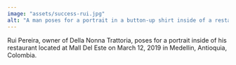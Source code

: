 ```yaml
---
image: "assets/success-rui.jpg"
alt: "A man poses for a portrait in a button-up shirt inside of a restaurant while standing in front of a lighted sign that says 'Della Nonna'."
---
```

Rui Pereira, owner of Della Nonna Trattoria, poses for a portrait inside of his restaurant located at Mall Del Este on March 12, 2019 in Medellin, Antioquia, Colombia.

